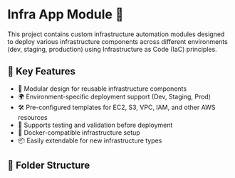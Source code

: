 # Infra App Module 🚀

This project contains custom infrastructure automation modules designed to deploy various infrastructure components across different environments (dev, staging, production) using Infrastructure as Code (IaC) principles.

## 🧩 Key Features

- 🔧 Modular design for reusable infrastructure components
- 🌍 Environment-specific deployment support (Dev, Staging, Prod)
- 🛠️ Pre-configured templates for EC2, S3, VPC, IAM, and other AWS resources
- 🧪 Supports testing and validation before deployment
- 🐳 Docker-compatible infrastructure setup
- 📦 Easily extendable for new infrastructure types

## 📁 Folder Structure

